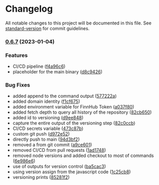 # Changelog

All notable changes to this project will be documented in this file. See [standard-version](https://github.com/conventional-changelog/standard-version) for commit guidelines.

### [0.6.7](https://github.com/shoriwe/tulip/compare/v0.6.3...v0.6.7) (2023-01-04)


### Features

* CI/CD pipeline ([f4a96c6](https://github.com/shoriwe/tulip/commit/f4a96c6020cb1d482ab4dbc0124045b335c52971))
* placeholder for the main binary ([d8c9426](https://github.com/shoriwe/tulip/commit/d8c94264ec5813b3325d9dd6ff367585feae1326))


### Bug Fixes

* added append to the command output ([577222a](https://github.com/shoriwe/tulip/commit/577222aa20069c4a15b0af01e6577f6655e7a5a1))
* added domain identity ([f1cf675](https://github.com/shoriwe/tulip/commit/f1cf675d267f199bc8c996cf9e94026a8841a2ee))
* added environment variable for FinnHub Token ([a037f80](https://github.com/shoriwe/tulip/commit/a037f80a51a4da2d5dd5619ad7b1db967e7783c3))
* added fetch depth to query all history of the repository ([82cb650](https://github.com/shoriwe/tulip/commit/82cb650f8e74f524fc22665b2bac37957b3aaa76))
* added id to versioning ([d9ee848](https://github.com/shoriwe/tulip/commit/d9ee848493e3425d61e7229b678924dbea46c0c0))
* capture the entire output of the versioning step ([82c0ccb](https://github.com/shoriwe/tulip/commit/82c0ccb72513ea5e863da63b7006d357cebae724))
* CI/CD secrets variable ([473c87b](https://github.com/shoriwe/tulip/commit/473c87ba91fd050b7ea4597d4f176a6847cf7e0c))
* custom git push ([d972e52](https://github.com/shoriwe/tulip/commit/d972e5207a85290b4f819f550cbe05482671eb3c))
* directly push to main ([94d3bf2](https://github.com/shoriwe/tulip/commit/94d3bf293a4dafe487871b70ee1bbe0f205fbe8e))
* removed a from git commit ([a9ce601](https://github.com/shoriwe/tulip/commit/a9ce601d2dbc487b801e490e4778ac4ed437ad9c))
* removed CI/CD from pull requests ([1ad1748](https://github.com/shoriwe/tulip/commit/1ad174812e7c98061d99ad7d6278f1fcdd561bfb))
* removed node versions and added checkout to most of commands ([6e986e6](https://github.com/shoriwe/tulip/commit/6e986e6f5dd7895528ba2b63121161b0d8b0f26b))
* use of outputs for version control ([ba5cac3](https://github.com/shoriwe/tulip/commit/ba5cac38dbcdca9054a483c8e8f15a87d867a8fc))
* using version assign from the javascript code ([1c25cb8](https://github.com/shoriwe/tulip/commit/1c25cb83b273392f43e33835112f23fbf64be546))
* versioning prints ([85281f2](https://github.com/shoriwe/tulip/commit/85281f264bac7778914be3def80919359c3b899a))
